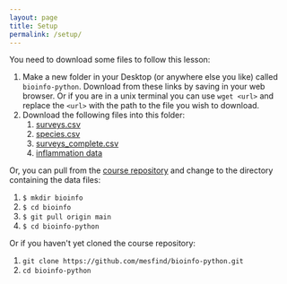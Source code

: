 ```yaml
---
layout: page
title: Setup
permalink: /setup/
---
```


You need to download some files to follow this lesson:

1. Make a new folder in your Desktop (or anywhere else you like) called `bioinfo-python`. Download from these links by saving in your web browser. Or if you are in a unix terminal you can use `wget <url>` and replace the `<url>` with the path to the file you wish to download.
2. Download the following files into this folder:
    1. [surveys.csv](https://raw.githubusercontent.com/mesfind/bioinfo-python/gh-pages/data/surveys.csv)
    2. [species.csv](https://raw.githubusercontent.com/mesfind/bioinfo-python/gh-pages/data/species.csv)
    3. [surveys_complete.csv](https://raw.githubusercontent.com/mesfind/bioinfo-python/gh-pages/data/surveys_complete.csv)
    4. [inflammation data](https://raw.githubusercontent.com/mesfind/bioinfo-python/gh-pages/data/python-novice-inflammation-data.zip)

Or, you can pull from the [course repository](https://github.com/mesfind/bioinfo-python) and change to the directory containing the data files:
1. ```$ mkdir bioinfo```
2. ```$ cd bioinfo```
3. ```$ git pull origin main```
4. ```$ cd bioinfo-python```


Or if you haven't yet cloned the course repository:
1. `git clone https://github.com/mesfind/bioinfo-python.git`
2. `cd bioinfo-python`